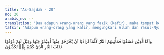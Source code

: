 ```yaml
---
title: "As-Sajdah - 20"
no: 20
arabic_no: ٢٠
translation: "Dan adapun orang-orang yang fasik (kafir), maka tempat kediaman mereka adalah neraka. Setiap kali mereka hendak keluar darinya, mereka dikembalikan (lagi) ke dalamnya dan dikatakan kepada mereka, “Rasakanlah azab neraka yang dahulu kamu dustakan.”"
tafsir: "Adapun orang-orang yang kafir, mengingkari Allah dan rasul-Nya, serta mengerjakan perbuatan-perbuatan jahat akan dibalas dengan azab neraka di akhirat nanti. Setiap mereka mendekati pintu neraka untuk keluar, mereka dikembalikan ke dalamnya lagi.\n\nJika neraka itu diibaratkan dengan kawah atau kepundan gunung berapi, maka orang-orang kafir berada di dalamnya. Nyala api dari kawah itu sedemikian berbahaya dan setiap saat menyemburkan bunga api. Dalam gambaran itu terbawa pula orang-orang kafir yang sedang diazab, mereka terlempar ke mulut kawah itu, kemudian mereka dibenamkan lagi ke dasarnya, sehingga tidak mempunyai kesempatan sedikit pun untuk keluar dari neraka itu. Di saat mereka dibenamkan kembali ke dalam neraka, kepada mereka dikatakan, \"Rasakanlah olehmu azab neraka yang dahulu kamu tidak mempercayainya sedikit pun sewaktu hidup di dunia.\""
---
```

وَاَمَّا الَّذِيْنَ فَسَقُوْا فَمَأْوٰىهُمُ النَّارُ كُلَّمَآ اَرَادُوْٓا اَنْ يَّخْرُجُوْا مِنْهَآ اُعِيْدُوْا فِيْهَا وَقِيْلَ لَهُمْ ذُوْقُوْا عَذَابَ النَّارِ الَّذِيْ كُنْتُمْ بِهٖ تُكَذِّبُوْنَ